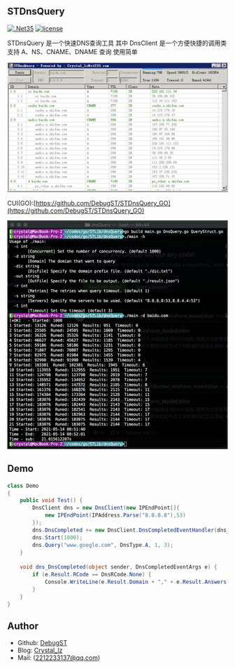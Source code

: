 ## STDnsQuery

[![.Net35](https://img.shields.io/badge/.Net-3.5-blue)](https://www.microsoft.com/zh-cn/download/details.aspx?id=25150) [![license](https://img.shields.io/badge/License-MIT-green)](https://github.com/DebugST/STDnsQuery_DotNet/blob/main/LICENSE) 

STDnsQuery 是一个快速DNS查询工具 其中 DnsClient 是一个方便快捷的调用类 支持 A、NS、CNAME、DNAME 查询 使用简单 

![STDnsQuery](https://raw.githubusercontent.com/DebugST/STDnsQuery_DotNet/main/Images/Screen%20Shot%202021-05-18%20at%2018.09.00.png)

CUI(GO):[https://github.com/DebugST/STDnsQuery_GO](https://github.com/DebugST/STDnsQuery_GO)

![STDnsQuery](https://raw.githubusercontent.com/DebugST/STDnsQuery_GO/main/Images/Screen%20Shot%202021-05-14%20at%2000.54.29.png)

## Demo

``` cs
class Demo
{
    public void Test() {
        DnsClient dns = new DnsClient(new IPEndPoint[]{
            new IPEndPoint(IPAddress.Parse("8.8.8.8"),53)
        });
        dns.DnsCompleted += new DnsClient.DnsCompletedEventHandler(dns_DnsCompleted);
        dns.Start(1000);
        dns.Query("www.google.com", DnsType.A, 1, 3);
    }

    void dns_DnsCompleted(object sender, DnsCompletedEventArgs e) {
        if (e.Result.RCode == DnsRCode.None) {
            Console.WriteLine(e.Result.Domain + "," + e.Result.Answers.Length);
        }
    }
}
```

## Author
* Github: [DebugST](https://github.com/DebugST/)
* Blog: [Crystal_lz](http://st233.com)
* Mail: (2212233137@qq.com)
